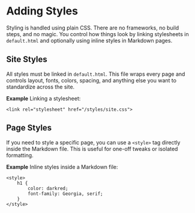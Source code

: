 # Adding Styles 

Styling is handled using plain CSS. There are no frameworks, no build steps, and no magic. You control how things look by linking stylesheets in `default.html` and optionally using inline styles in Markdown pages.

## Site Styles 

All styles must be linked in `default.html`. This file wraps every page and controls layout, fonts, colors, spacing, and anything else you want to standardize across the site.

**Example**
Linking a stylesheet:

	<link rel="stylesheet" href="/styles/site.css">

## Page Styles

If you need to style a specific page, you can use a `<style>` tag directly inside the Markdown file. This is useful for one-off tweaks or isolated formatting.

**Example**
Inline styles inside a Markdown file:

	<style>
		h1 {
			color: darkred;
			font-family: Georgia, serif;
		}
	</style>